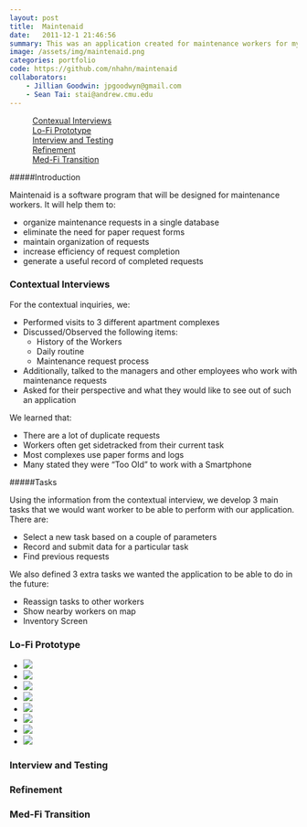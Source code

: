 ```yaml
---
layout: post
title:  Maintenaid 
date:   2011-12-1 21:46:56
summary: This was an application created for maintenance workers for my Designing Human Centered Software class. We saw that most maintenance workers utilize paper systems to manage and organize work requests. To help improve workers' ability to coordinate and log requests, we performed a contextual inquiry to gather what features workers would want in a system. After gathering the requirements, we went through 3 prototyping stages, finally producing an Android app. 
image: /assets/img/maintenaid.png
categories: portfolio
code: https://github.com/nhahn/maintenaid
collaborators:
    - Jillian Goodwin: jpgoodwyn@gmail.com
    - Sean Tai: stai@andrew.cmu.edu
---
```


<div data-magellan-expedition="fixed">
    <dl class="sub-nav">
        <dd data-magellan-arrival="ci"><a href="#ci">Contexual Interviews</a></dd>
        <dd data-magellan-arrival="lofi"><a href="#lofi">Lo-Fi Prototype</a></dd>
        <dd data-magellan-arrival="interview"><a href="#interview">Interview and Testing</a></dd>
        <dd data-magellan-arrival="refinement"><a href="#refinement">Refinement</a></dd>
        <dd data-magellan-arrival="transition"><a href="#transition">Med-Fi Transition</a></dd>
    </dl>
</div>

#####Introduction

Maintenaid is a software program that will be designed for maintenance workers. It will help them to:

* organize maintenance requests in a single database
* eliminate the need for paper request forms
* maintain organization of requests
* increase efficiency of request completion
* generate a useful record of completed requests

<a name="ci"></a>
<h3 data-magellan-destination="ci">Contextual Interviews</h3>
    
For the contextual inquiries, we:

* Performed visits to 3 different apartment complexes
* Discussed/Observed the following items:
    * History of the Workers 
    * Daily routine
    * Maintenance request process
* Additionally, talked to the managers and other employees who work with maintenance requests
* Asked for their perspective and what they would like to see out of such an application

We learned that: 

* There are a lot of duplicate requests
* Workers often get sidetracked from their current task
* Most complexes use paper forms and logs
* Many stated they were “Too Old” to work with a Smartphone

#####Tasks

Using the information from the contextual interview, we develop 3 main tasks that we would want worker to be able to perform with our application. There are:

* Select a new task based on a couple of parameters
* Record and submit data for a particular task
* Find previous requests

We also defined 3 extra tasks we wanted the application to be able to do in the future:

* Reassign tasks to other workers
* Show nearby workers on map
* Inventory Screen

<a name="lofi"></a>
<h3 data-magellan-destination="lofi">Lo-Fi Prototype</h3>

<ul class="medium-block-grid-4">
    <li><img class="th" src="/assets/img/maintenaid/lofi/mapscreen.jpg"></li>
    <li><img class="th" src="/assets/img/maintenaid/lofi/pastRequest.jpg"></li>
    <li><img class="th" src="/assets/img/maintenaid/lofi/refineScreen.jpg"></li>
    <li><img class="th" src="/assets/img/maintenaid/lofi/reportScreen.jpg"></li>
    <li><img class="th" src="/assets/img/maintenaid/lofi/requestApartments.jpg"></li>
    <li><img class="th" src="/assets/img/maintenaid/lofi/startScreen.jpg"></li>
    <li><img class="th" src="/assets/img/maintenaid/lofi/TaskInfo.jpg"></li>
    <li><img class="th" src="/assets/img/maintenaid/lofi/taskList.jpg"></li>
</ul>


<a name="interview"></a>
<h3 data-magellan-destination="interview">Interview and Testing</h3>

<a name="refinement"></a>
<h3 data-magellan-destination="refinement">Refinement</h3>

<a name="transition"></a>
<h3 data-magellan-destination="transition">Med-Fi Transition</h3>